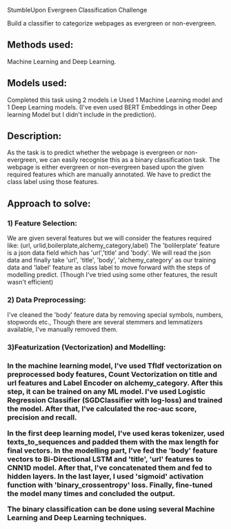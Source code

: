 StumbleUpon Evergreen Classification Challenge

Build a classifier to categorize webpages as evergreen or non-evergreen.

<h2>Methods used:</h2>  Machine Learning and Deep Learning.

<h2>Models used:</h2>  Completed this task using 2 models i.e Used 1 Machine Learning model and 1 Deep Learning models.
(I've even used BERT Embeddings in other Deep learning Model but I didn't include in the prediction).

<h2>Description:</h2>

As the task is to predict whether the webpage is evergreen or non-evergreen, we can easily recognise this
as a binary classification task. The webpage is either evergreen or non-evergreen based upon the given
required features which are manually annotated. We have to predict the class label using those features.

<h2>Approach to solve:</h2>

<h3>1) Feature Selection:</h3>
We are given several features but we will consider the features required like: 
(url, urlid,boilerplate,alchemy_category,label)
The 'bolilerplate' feature is a json data field which has 'url','title' and 'body'. We will read the json
data and finally take 'url', 'title', 'body', 'alchemy_category' as our training data and 'label' feature
as class label to move forward with the steps of modelling predict. 
(Though I've tried using some other features, the result wasn't efficient)

<h3>2) Data Preprocessing:</h3>
I've cleaned the 'body' feature data by removing special symbols, numbers, stopwords etc., Though there
are several stemmers and lemmatizers available, I've manually removed them. 

<h3>3)Featurization (Vectorization) and Modelling:<h3>

In the machine learning model, I've used TfIdf vectorization on preprocessed body features, 
Count Vectorization on title and url features and Label Encoder on alchemy_category. After this step,
it can be trained on any ML model. I've used Logistic Regression Classifier (SGDClassifier with 
log-loss) and trained the model. After that, I've calculated the roc-auc score, precision and recall.

In the first deep learning model, I've used keras tokenizer, used texts_to_sequences and padded them with
the max length for final vectors. In the modelling part, I've fed the 'body' feature vectors to 
Bi-Directional LSTM and 'title', 'url' features to CNN1D model. After that, I've concatenated them and
fed to hidden layers. In the last layer, I used 'sigmoid' activation function with 'binary_crossentropy'
loss. Finally, fine-tuned the model many times and concluded the output.
 


The binary classification can be done using several Machine Learning and Deep Learning techniques.
